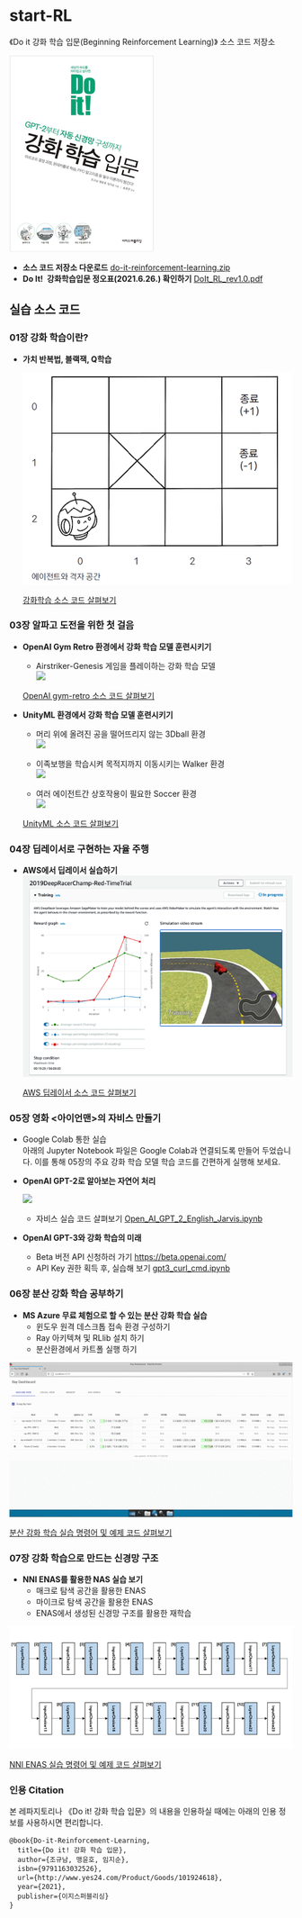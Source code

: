 # start-RL
《Do it 강화 학습 입문(Beginning Reinforcement Learning)》 소스 코드 저장소 

[![Yes24](./images/doit_rl_bookcover_300.png)](http://www.yes24.com/Product/Goods/101924618)

- __소스 코드 저장소 다운로드__ [do-it-reinforcement-learning.zip](https://github.com/yunho0130/start-RL/archive/master.zip)
- __Do It! 강화학습입문 정오표(2021.6.26.) 확인하기__ [DoIt_RL_rev1.0.pdf](https://github.com/yunho0130/start-RL/revision/DoIt_RL_rev1.0.pdf)

## 실습 소스 코드

### 01장 강화 학습이란?
* __가치 반복법, 블랙잭, Q학습__

    ![](./images/rl_intro_.png)

    [강화학습 소스 코드 살펴보기](https://github.com/yunho0130/start-RL/tree/master/RL_Intro)  


### 03장 알파고 도전을 위한 첫 걸음

* __OpenAI Gym Retro 환경에서 강화 학습 모델 훈련시키기__   
    
    - Airstriker-Genesis 게임을 플레이하는 강화 학습 모델  
    ![](./images/rl-gym-retro-strikers.gif)

    [OpenAI gym-retro 소스 코드 살펴보기](https://github.com/yunho0130/start-RL/tree/master/gym-retro)  

* __UnityML 환경에서 강화 학습 모델 훈련시키기__   

    - 머리 위에 올려진 공을 떨어뜨리지 않는 3Dball 환경  
    ![](./images/rl-unityML-3dball.gif)  

    - 이족보행을 학습시켜 목적지까지 이동시키는 Walker 환경  
    ![](./images/rl-unityML-walker.gif)  
 
    - 여러 에이전트간 상호작용이 필요한 Soccer 환경  
    ![](./images/rl-unityML-soccer.gif)  

    [UnityML 소스 코드 살펴보기](https://github.com/yunho0130/start-RL/tree/master/unityML)
    
### 04장 딥레이서로 구현하는 자율 주행

* __AWS에서 딥레이서 실습하기__   
    ![](./images/deepracer.png)  

    [AWS 딥레이서 소스 코드 살펴보기](https://github.com/yunho0130/start-RL/tree/master/deepracer)
    
### 05장 영화 <아이언맨>의 자비스 만들기
* Google Colab 통한 실습  
아래의 Jupyter Notebook 파일은 Google Colab과 연결되도록 만들어 두었습니다. 이를 통해 05장의 주요 강화 학습 모델 학습 코드를 간편하게 실행해 보세요.

* __OpenAI GPT-2로 알아보는 자연어 처리__  

    ![](./images/rl-gpt2-colab.png)  

    - 자비스 실습 코드 살펴보기 [Open_AI_GPT_2_English_Jarvis.ipynb](https://colab.research.google.com/github/yunho0130/start-RL/blob/master/gpt2/Open_AI_GPT_2_English_Jarvis.ipynb)  

* __OpenAI GPT-3와 강화 학습의 미래__   

    - Beta 버전 API 신청하러 가기 https://beta.openai.com/ 
    - API Key 권한 획득 후, 실습해 보기 [gpt3_curl_cmd.ipynb](https://colab.research.google.com/github/yunho0130/start-RL/blob/master/gpt3/gpt3_curl_cmd.ipynb)  

### 06장 분산 강화 학습 공부하기
* __MS Azure 무료 체험으로 할 수 있는 분산 강화 학습 실습__
    - 윈도우 원격 데스크톱 접속 환경 구성하기
    - Ray 아키텍쳐 및 RLlib 설치 하기
    - 분산환경에서 카트폴 실행 하기

![](./images/ray_arch.gif) 

 [분산 강화 학습 실습 명령어 및 예제 코드 살펴보기](https://github.com/yunho0130/start-RL/tree/master/Distributed%20RL)
 
 ### 07장 강화 학습으로 만드는 신경망 구조
* __NNI ENAS를 활용한 NAS 실습 보기__
    - 매크로 탐색 공간을 활용한 ENAS
    - 마이크로 탐색 공간을 활용한 ENAS
    - ENAS에서 생성된 신경망 구조를 활용한 재학습

![](./images/enas.gif) 

 [NNI ENAS 실습 명령어 및 예제 코드 살펴보기](https://github.com/yunho0130/start-RL/tree/master/NAS)

<!-- ### 자주 묻는 질문 FAQ
- 추후 추가 예정 -->

### 인용 Citation
본 레파지토리나 《Do it! 강화 학습 입문》의 내용을 인용하실 때에는 아래의 인용 정보를 사용하시면 편리합니다.
```
@book{Do-it-Reinforcement-Learning,
  title={Do it! 강화 학습 입문},
  author={조규남, 맹윤호, 임지순},
  isbn={9791163032526},
  url={http://www.yes24.com/Product/Goods/101924618},
  year={2021},
  publisher={이지스퍼블리싱}
}
```
